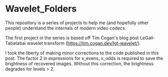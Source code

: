 # Wavelet_Folders
This repository is a series of projects to help me (and hopefully other people) understand the internals of modern video codecs.

The first project in the series is based off Tim Cogan's blog post LeGall-Tabatabai wavelet transform (https://tim.cogan.dev/lgt-wavelet/).

I took the liberty of making minor corrections to the code published in this post. The factor 2 in expressions for x\_evens, x\_odds is required to save the brightness of recovered images.
Without this correction, the brightness degrades for levels > 2.
